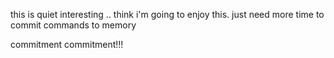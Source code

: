 this is quiet interesting .. 
think i'm going to enjoy this.
just need more time to commit commands 
to memory

commitment commitment!!!
